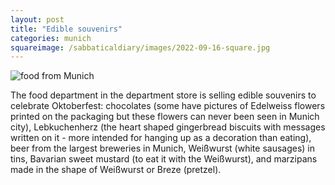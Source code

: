 ```yaml
---
layout: post
title: "Edible souvenirs"
categories: munich
squareimage: /sabbaticaldiary/images/2022-09-16-square.jpg
---
```

<img src="/sabbaticaldiary/images/2022-09-16.jpg" alt="food from Munich" class="center">

The food department in the department store is selling edible souvenirs to celebrate Oktoberfest: chocolates (some have pictures of Edelweiss flowers printed on the packaging but these flowers can never been seen in Munich city), Lebkuchenherz (the heart shaped gingerbread biscuits with messages written on it - more intended for hanging up as a decoration than eating), beer from the largest breweries in Munich, Weißwurst (white sausages) in tins, Bavarian sweet mustard (to eat it with the Weißwurst), and marzipans made in the shape of Weißwurst or Breze (pretzel).